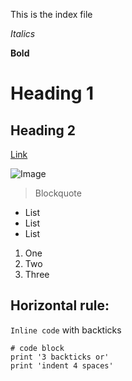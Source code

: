 This is the index file


*Italics*


**Bold**


# Heading 1


## Heading 2


[Link](https://www.amazon.com/)


![Image](https://user-images.githubusercontent.com/88350907/230224740-8e029862-c43d-4fb6-9908-e6d2c8060cc6.jpg)


> Blockquote


* List
* List
* List


1. One
2. Two
3. Three


Horizontal rule:
---


`Inline code` with backticks


```
# code block
print '3 backticks or'
print 'indent 4 spaces'
```

